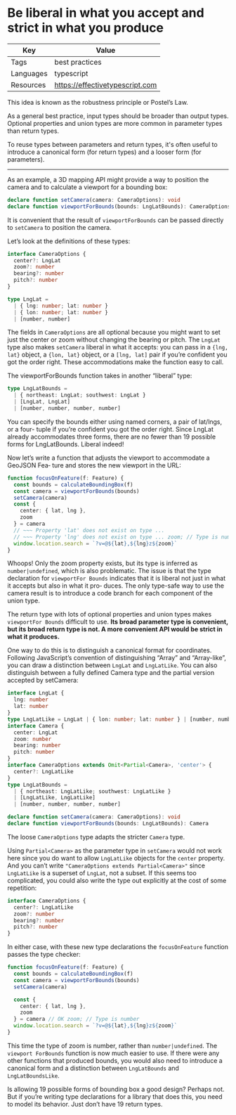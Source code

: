 # Be liberal in what you accept and strict in what you produce

| Key       | Value                           |
| --------- | ------------------------------- |
| Tags      | best practices                  |
| Languages | typescript                      |
| Resources | https://effectivetypescript.com |

This idea is known as the robustness principle or Postel’s Law.

As a general best practice, input types should be broader than output types. Optional properties and union types are more common in parameter types than return types.

To reuse types between parameters and return types, it's often useful to introduce a canonical form (for return types) and a looser form (for parameters).

---

As an example, a 3D mapping API might provide a way to position the camera and to calculate a viewport for a bounding box:

```ts
declare function setCamera(camera: CameraOptions): void
declare function viewportForBounds(bounds: LngLatBounds): CameraOptions
```

It is convenient that the result of `viewportForBounds` can be passed directly to `setCamera` to position the camera.

Let’s look at the definitions of these types:

```ts
interface CameraOptions {
  center?: LngLat
  zoom?: number
  bearing?: number
  pitch?: number
}

type LngLat =
  | { lng: number; lat: number }
  | { lon: number; lat: number }
  | [number, number]
```

The fields in `CameraOptions` are all optional because you might want to set just the center or zoom without changing the bearing or pitch. The `LngLat` type also makes `setCamera` liberal in what it accepts: you can pass in a `{lng, lat}` object, a `{lon, lat}` object, or a `[lng, lat]` pair if you’re confident you got the order right. These accommodations make the function easy to call.

The viewportForBounds function takes in another “liberal” type:

```ts
type LngLatBounds =
  | { northeast: LngLat; southwest: LngLat }
  | [LngLat, LngLat]
  | [number, number, number, number]
```

You can specify the bounds either using named corners, a pair of lat/lngs, or a four- tuple if you’re confident you got the order right. Since LngLat already accommodates three forms, there are no fewer than 19 possible forms for LngLatBounds. Liberal indeed!

Now let’s write a function that adjusts the viewport to accommodate a GeoJSON Fea‐ ture and stores the new viewport in the URL:

```ts
function focusOnFeature(f: Feature) {
  const bounds = calculateBoundingBox(f)
  const camera = viewportForBounds(bounds)
  setCamera(camera)
  const {
    center: { lat, lng },
    zoom
  } = camera
  // ~~~ Property 'lat' does not exist on type ...
  // ~~~ Property 'lng' does not exist on type ... zoom; // Type is number | undefined
  window.location.search = `?v=@${lat},${lng}z${zoom}`
}
```

Whoops! Only the zoom property exists, but its type is inferred as `number|undefined`, which is also problematic. The issue is that the type declaration for `viewportFor Bounds` indicates that it is liberal not just in what it accepts but also in what it pro‐ duces. The only type-safe way to use the camera result is to introduce a code branch for each component of the union type.

The return type with lots of optional properties and union types makes `viewportFor Bounds` difficult to use. **Its broad parameter type is convenient, but its broad return type is not. A more convenient API would be strict in what it produces.**

One way to do this is to distinguish a canonical format for coordinates. Following JavaScript’s convention of distinguishing “Array” and “Array-like”, you can draw a distinction between `LngLat` and `LngLatLike`. You can also distinguish between a fully defined Camera type and the partial version accepted by setCamera:

```ts
interface LngLat {
  lng: number
  lat: number
}
type LngLatLike = LngLat | { lon: number; lat: number } | [number, number]
interface Camera {
  center: LngLat
  zoom: number
  bearing: number
  pitch: number
}
interface CameraOptions extends Omit<Partial<Camera>, 'center'> {
  center?: LngLatLike
}
type LngLatBounds =
  | { northeast: LngLatLike; southwest: LngLatLike }
  | [LngLatLike, LngLatLike]
  | [number, number, number, number]

declare function setCamera(camera: CameraOptions): void
declare function viewportForBounds(bounds: LngLatBounds): Camera
```

The loose `CameraOptions` type adapts the stricter `Camera` type.

Using `Partial<Camera>` as the parameter type in `setCamera` would not work here since you do want to allow `LngLatLike` objects for the `center` property. And you can’t write `"CameraOptions extends Partial<Camera>"` since `LngLatLike` is a superset of `LngLat`, not a subset. If this seems too complicated, you could also write the type out explicitly at the cost of some repetition:

```ts
interface CameraOptions {
  center?: LngLatLike
  zoom?: number
  bearing?: number
  pitch?: number
}
```

In either case, with these new type declarations the `focusOnFeature` function passes the type checker:

```ts
function focusOnFeature(f: Feature) {
  const bounds = calculateBoundingBox(f)
  const camera = viewportForBounds(bounds)
  setCamera(camera)

  const {
    center: { lat, lng },
    zoom
  } = camera // OK zoom; // Type is number
  window.location.search = `?v=@${lat},${lng}z${zoom}`
}
```

This time the type of zoom is number, rather than `number|undefined`. The `viewport ForBounds` function is now much easier to use. If there were any other functions that produced bounds, you would also need to introduce a canonical form and a distinction between `LngLatBounds` and `LngLatBoundsLike`.

Is allowing 19 possible forms of bounding box a good design? Perhaps not. But if you’re writing type declarations for a library that does this, you need to model its behavior. Just don’t have 19 return types.
